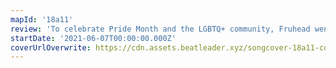 ```yaml
---
mapId: '18a11'
review: 'To celebrate Pride Month and the LGBTQ+ community, Fruhead went out of his way to make a dancable, full-spread map to this song by drag queen RuPaul!'
startDate: '2021-06-07T00:00:00.000Z'
coverUrlOverwrite: https://cdn.assets.beatleader.xyz/songcover-18a11-cover.jpg
---
```

